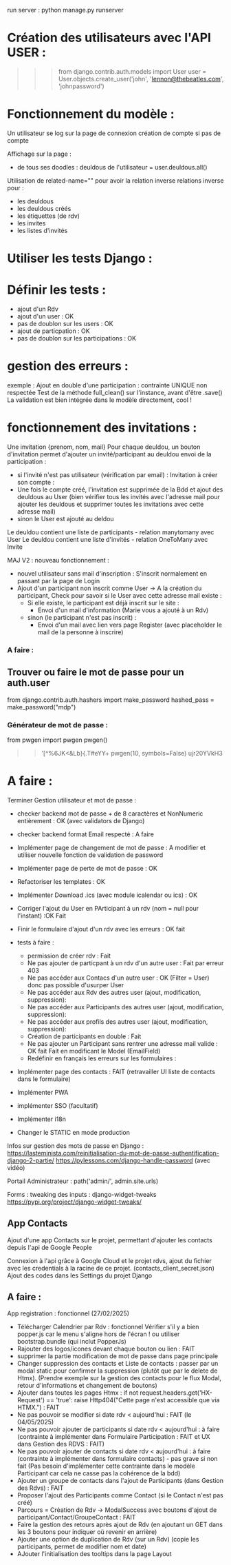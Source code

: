 run server :
python manage.py runserver

# Création des utilisateurs avec l'API USER :

>>> from django.contrib.auth.models import User
>>> user = User.objects.create_user('john', 'lennon@thebeatles.com', 'johnpassword')


# Fonctionnement du modèle : 

Un utilisateur se log sur la page de connexion
création de compte si pas de compte

Affichage sur la page :
- de tous ses doodles :
deuldous de l'utilisateur = user.deuldous.all()

Utilisation de related-name="" pour avoir la relation inverse
relations inverse pour :
- les deuldous
- les deuldous créés
- les étiquettes (de rdv)
- les invites
- les listes d'invités

# Utiliser les tests Django :
# Définir les tests :
 - ajout d'un Rdv
 - ajout d'un user : OK
 - pas de doublon sur les users : OK
 - ajout de particpation : OK
 - pas de doublon sur les participations : OK
 

# gestion des erreurs : 
exemple : Ajout en double d'une participation : contrainte UNIQUE non respectée
Test de la méthode full_clean() sur l'instance, avant d'être .save()
La validation est bien intégrée dans le modèle directement, cool !

# fonctionnement des invitations :

Une invitation {prenom, nom, mail}
Pour chaque deuldou, un bouton d'invitation permet d'ajouter un invité/participant au deuldou
envoi de la participation :
- si l'invité n'est pas utilisateur (vérification par email) : Invitation à créer son compte :
 - Une fois le compte créé, l'invitation est supprimée de la Bdd et ajout des deuldous au User (bien vérifier tous les invités avec l'adresse mail pour ajouter les deuldous et supprimer toutes les invitations avec cette adresse mail)
- sinon le User est ajouté au deldou

Le deuldou contient une liste de participants - relation manytomany avec User
Le deuldou contient une liste d'invités - relation OneToMany avec Invite

MAJ V2 : nouveau fonctionnement :
- nouvel utilisateur sans mail d'inscription : S'inscrit normalement en passant par la page de Login
- Ajout d'un participant non inscrit comme User -> A la création du participant, Check pour savoir si le User avec cette adresse mail existe :
  - Si elle existe, le participant est déjà inscrit sur le site :
    - Envoi d'un mail d'information (Marie vous a ajouté à un Rdv)
  - sinon (le participant n'est pas inscrit) :
     - Envoi d'un mail avec lien vers page Register (avec placeholder le mail de la personne à inscrire)

### A faire :

## Trouver ou faire le mot de passe pour un auth.user
from django.contrib.auth.hashers import make_password
hashed_pass = make_password("mdp")

### Générateur de mot de passe : 
from pwgen import pwgen
pwgen()
>> '[^%6JK<&Lb}{.T#eYY+
pwgen(10, symbols=False)
>> ujr20YVkH3

# A faire :

Terminer Gestion utilisateur et mot de passe :
- checker backend mot de passe + de 8 caractères et NonNumeric entièrement : OK (avec validators de Django)
- checker backend format Email respecté : A faire
- Implémenter page de changement de mot de passe : A modifier et utiliser nouvelle fonction de validation de password
- Implémenter page de perte de mot de passe : OK 
- Refactoriser les templates : OK

- Implémenter Download .ics (avec module icalendar ou  ics) : OK

- Corriger l'ajout du User en PArticipant à un rdv (nom = null pour l'instant) :OK Fait
  
- Finir le formulaire d'ajout d'un rdv avec les erreurs : OK fait

- tests à faire :
  - permission de créer rdv : Fait
  - Ne pas ajouter de particpant à un rdv d'un autre user : Fait par erreur 403
  - Ne pas accéder aux Contacs d'un autre user : OK (Filter = User) donc pas possible d'usurper User
  - Ne pas accéder aux Rdv des autres user (ajout, modification, suppression):
  - Ne pas accéder aux Participants des autres user (ajout, modification, suppression):
  - Ne pas accéder aux profils des autres user (ajout, modification, suppression):
  - Création de participants en double : Fait
  - Ne pas ajouter un Participant sans rentrer une adresse mail valide : OK fait Fait en modificant le Model (EmailField)
  - Redéfinir en français les erreurs sur les formulaires :

- Implémenter page des contacts : FAIT (retravailler UI liste de contacts dans le formulaire)
- Implémenter PWA
- implémenter SSO (facultatif)
- Implémenter i18n
- Changer le STATIC en mode production


Infos sur gestion des mots de passe en Django :
https://lasteminista.com/reinitialisation-du-mot-de-passe-authentification-django-2-partie/
https://pylessons.com/django-handle-password (avec vidéo)

Portail Administrateur :
path('admin/', admin.site.urls)

Forms :
tweaking des inputs : django-widget-tweaks
https://pypi.org/project/django-widget-tweaks/

## App Contacts

Ajout d'une app Contacts sur le projet, permettant d'ajouter les contacts depuis l'api de Google People

Connexion à l'api grâce à Google Cloud et le projet rdvs, ajout du fichier avec les credentials à la racine de ce projet. (contacts_client_secret.json)
Ajout des codes dans les Settings du projet Django

## A faire :

App registration : fonctionnel (27/02/2025)
- Télécharger Calendrier par Rdv : fonctionnel
Vérifier s'il y a bien popper.js car le menu s'aligne hors de l'écran ! ou utiliser bootstrap.bundle (qui inclut PopperJs)
- Rajouter des logos/icones devant chaque bouton ou lien : FAIT
- supprimer la partie modification de mot de passe dans page principale
- Changer suppression des contacts et Liste de contacts : passer par un modal static pour confirmer la suppression (plutôt que par le delete de Htmx).
(Prendre exemple sur la gestion des contacts pour le flux Modal, retour d'informations et changement de boutons)
- Ajouter dans toutes les pages Htmx : if not request.headers.get('HX-Request') == 'true':
        raise Http404("Cette page n'est accessible que via HTMX.") : FAIT
- Ne pas pouvoir se modifier si date rdv < aujourd'hui : FAIT (le 04/05/2025)
- Ne pas pouvoir ajouter de participants si date rdv < aujourd'hui : à faire (contrainte à implémenter dans Formulaire Participation : FAIT et UX dans Gestion des RDVS : FAIT)
- Ne pas pouvoir ajouter de contacts si date rdv < aujourd'hui : à faire (contrainte à implémenter dans formulaire contacts) - pas grave si non fait
(Pas besoin d'implémenter cette contrainte dans le modèle Participant car cela ne casse pas la cohérence de la bdd)
- Ajouter un groupe de contacts dans l'ajout de Participants (dans Gestion des Rdvs) : FAIT
- Proposer l'ajout des Participants comme Contact (si le Contact n'est pas créé)
- Parcours = Création de Rdv -> ModalSuccess avec boutons d'ajout de participant/Contact/GroupeContact : FAIT
- Faire la gestion des retours après ajout de Rdv (en ajoutant un GET dans les 3 boutons pour indiquer où revenir en arrière)
- Ajouter une option de duplication de Rdv (sur un Rdv) (copie les participants, permet de modifier nom et date)
- AJouter l'initialisation des tooltips dans la page Layout
